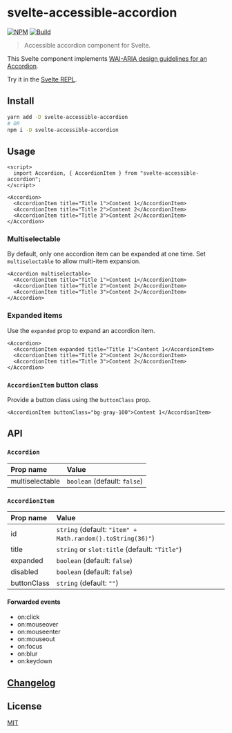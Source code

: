 # svelte-accessible-accordion

[![NPM][npm]][npm-url]
[![Build][build]][build-badge]

> Accessible accordion component for Svelte.

This Svelte component implements [WAI-ARIA design guidelines for an Accordion](https://www.w3.org/TR/wai-aria-practices/examples/accordion/accordion.html).

Try it in the [Svelte REPL](https://svelte.dev/repl/85be3a105c3f4fe0892150380914be96?version=3.30.0).

<!-- TOC -->

## Install

```bash
yarn add -D svelte-accessible-accordion
# OR
npm i -D svelte-accessible-accordion
```

## Usage

<!-- prettier-ignore-start -->
```svelte
<script>
  import Accordion, { AccordionItem } from "svelte-accessible-accordion";
</script>

<Accordion>
  <AccordionItem title="Title 1">Content 1</AccordionItem>
  <AccordionItem title="Title 2">Content 2</AccordionItem>
  <AccordionItem title="Title 3">Content 2</AccordionItem>
</Accordion>
```
<!-- prettier-ignore-end -->

### Multiselectable

By default, only one accordion item can be expanded at one time. Set `multiselectable` to allow multi-item expansion.

<!-- prettier-ignore-start -->
```svelte
<Accordion multiselectable>
  <AccordionItem title="Title 1">Content 1</AccordionItem>
  <AccordionItem title="Title 2">Content 2</AccordionItem>
  <AccordionItem title="Title 3">Content 2</AccordionItem>
</Accordion>
```
<!-- prettier-ignore-end -->

### Expanded items

Use the `expanded` prop to expand an accordion item.

<!-- prettier-ignore-start -->
```svelte
<Accordion>
  <AccordionItem expanded title="Title 1">Content 1</AccordionItem>
  <AccordionItem title="Title 2">Content 2</AccordionItem>
  <AccordionItem title="Title 3">Content 2</AccordionItem>
</Accordion>
```
<!-- prettier-ignore-end -->

### `AccordionItem` button class

Provide a button class using the `buttonClass` prop.

<!-- prettier-ignore-start -->
```svelte
<AccordionItem buttonClass="bg-gray-100">Content 1</AccordionItem>
```
<!-- prettier-ignore-end -->

## API

### `Accordion`

| Prop name       | Value                        |
| :-------------- | :--------------------------- |
| multiselectable | `boolean` (default: `false`) |

### `AccordionItem`

| Prop name   | Value                                                      |
| :---------- | :--------------------------------------------------------- |
| id          | `string` (default: `"item" + Math.random().toString(36)"`) |
| title       | `string` or `slot:title` (default: `"Title"`)              |
| expanded    | `boolean` (default: `false`)                               |
| disabled    | `boolean` (default: `false`)                               |
| buttonClass | `string` (default: `""`)                                   |

#### Forwarded events

- on:click
- on:mouseover
- on:mouseenter
- on:mouseout
- on:focus
- on:blur
- on:keydown

## [Changelog](CHANGELOG.md)

## License

[MIT](LICENSE)

[npm]: https://img.shields.io/npm/v/svelte-accessible-accordion.svg?style=for-the-badge&color=%23ff3e00
[npm-url]: https://npmjs.com/package/svelte-accessible-accordion
[build]: https://img.shields.io/travis/com/metonym/svelte-accessible-accordion?color=28a745&style=for-the-badge
[build-badge]: https://travis-ci.com/metonym/svelte-accessible-accordion
